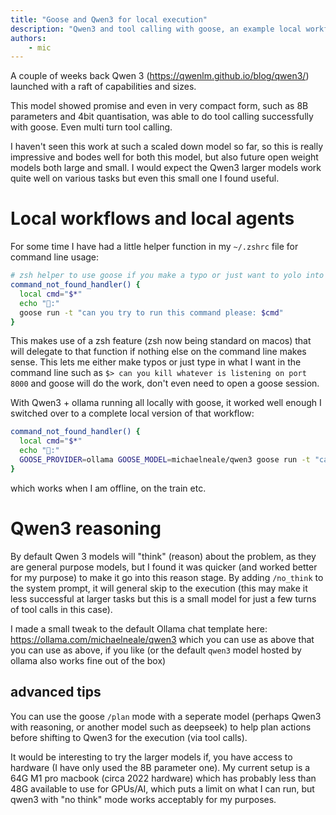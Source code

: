 ```yaml
---
title: "Goose and Qwen3 for local execution"
description: "Qwen3 and tool calling with goose, an example local workflow"
authors: 
    - mic
---
```



A couple of weeks back Qwen 3 (https://qwenlm.github.io/blog/qwen3/) launched with a raft of capabilities and sizes. 

This model showed promise and even in very compact form, such as 8B parameters and 4bit quantisation, was able to do tool calling successfully with goose. 
Even multi turn tool calling. 

I haven't seen this work at such a scaled down model so far, so this is really impressive and bodes well for both this model, but also future open weight models both large and small. 
I would expect the Qwen3 larger models work quite well on various tasks but even this small one I found useful.

# Local workflows and local agents

For some time I have had a little helper function in my `~/.zshrc` file for command line usage: 

```zsh
# zsh helper to use goose if you make a typo or just want to yolo into the shell
command_not_found_handler() {
  local cmd="$*"
  echo "🪿:"
  goose run -t "can you try to run this command please: $cmd"
}
```

This makes use of a zsh feature (zsh now being standard on macos) that will delegate to that function if nothing else on the command line makes sense. 
This lets me either make typos or just type in what I want in the command line such as `$> can you kill whatever is listening on port 8000` and goose will do the work, don't even need to open a goose session.

With Qwen3 + ollama running all locally with goose, it worked well enough I switched over to a complete local version of that workflow: 

```zsh
command_not_found_handler() {
  local cmd="$*"
  echo "🪿:"
  GOOSE_PROVIDER=ollama GOOSE_MODEL=michaelneale/qwen3 goose run -t "can you try to run this command please: $cmd"
}
```

which works when I am offline, on the train etc. 

# Qwen3 reasoning

By default Qwen 3 models will "think" (reason) about the problem, as they are general purpose models, but I found it was quicker (and worked better for my purpose) to make it go into this reason stage. 
By adding `/no_think` to the system prompt, it will general skip to the execution (this may make it less successful at larger tasks but this is a small model for just a few turns of tool calls in this case). 

I made a small tweak to the default Ollama chat template here: https://ollama.com/michaelneale/qwen3 which you can use as above that you can use as above, if you like (or the default `qwen3` model hosted by ollama also works fine out of the box)

## advanced tips

You can use the goose `/plan` mode with a seperate model (perhaps Qwen3 with reasoning, or another model such as deepseek) to help plan actions before shifting to Qwen3 for the execution (via tool calls). 

It would be interesting to try the larger models if, you have access to hardware (I have only used the 8B parameter one). 
My current setup is a 64G M1 pro macbook (circa 2022 hardware) which has probably less than 48G available to use for GPUs/AI, which puts a limit on what I can run, but qwen3 with "no think" mode works acceptably for my purposes.

<head>
  <meta property="og:title" content="Goose and Qwen3 for local execution" />
  <meta property="og:type" content="article" />
  <meta property="og:url" content="https://block.github.io/goose/blog/2025/05/12/local-goose-qwen3" />
  <meta property="og:description" content="Qwen3 and tool calling with goose, an example local workflow" />
  <meta name="twitter:card" content="summary_large_image" />
  <meta property="twitter:domain" content="block.github.io/goose" />
  <meta name="twitter:title" content="Goose and Qwen3 for local execution" />
  <meta name="twitter:description" content="Qwen3 and tool calling with goose, an example local workflow" />
</head>

